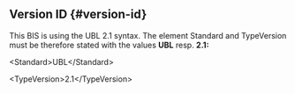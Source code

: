 ## Version ID {#version-id}

This BIS is using the UBL 2.1 syntax. The element Standard and TypeVersion must be therefore stated with the values **UBL** resp. **2.1:**

&lt;Standard&gt;UBL&lt;/Standard&gt;

&lt;TypeVersion&gt;2.1&lt;/TypeVersion&gt;